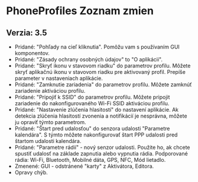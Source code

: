 PhoneProfiles Zoznam zmien 
==========================

Verzia: 3.5
-----------
- Pridané: "Pohľady na cieľ kliknutia". Pomôžu vam s používaním GUI komponentov.
- Pridané: "Zásady ochrany osobných údajov" to "O aplikácii".
- Pridané: "Skryť ikonu v stavovom riadku" do parametrov profilu. Môžete skryť aplikačnú ikonu v stavovom riadku pre aktivovaný profil. Prepíše parameter v nastaveniach aplikácie. 
- Pridané: "Zamknutie zariadenia" do parametrov profilu. Môžete zamknúť zariadenie aktiváciou profilu.
- Pridané: "Pripojiť k SSID" do parametrov profilu. Môžete pripojit zariadenie do nakonfigurovaného Wi-Fi SSID aktiváciou profilu.
- Pridané: "Nastavenie zlúčenia hlasitostí" do nastavení aplikácie. Ak detekcia zlúčenia hlasitostí zvonenia a notifikácií je nesprávna, môžete ju opraviť týmto parametrom.
- Pridané: "Štart pred udalosťou" do senzora udalosti "Parametre kalendára". S týmto môžete nakonfigurovať štart PPP udalosti pred štartom udalosti kalendára.
- Pridané: "Parametre rádií" - nový senzor udalosti. Použite ho, ak chcete spustiť udalosť na základe zapnutia alebo vypnutia rádia. Podporované rádia: Wi-Fi, Bluetooth, Mobilné dáta, GPS, NFC, Mód lietadlo. 
- Zmenené: GUI - odstránené "karty" z Aktivátora, Editora.
- Opravy chýb.
